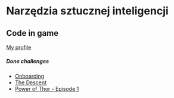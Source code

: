# Narzędzia sztucznej inteligencji

## Code in game

[My profile](https://www.codingame.com/profile/bbffaecae0535c7f5c9dab0c6c3f37710391204)

##### Done challenges

* [Onboarding](challenges/onboarding.py)
* [The Descent](challenges/the_descent.py)
* [Power of Thor - Episode 1](challenges/power_of_thor_1.py)
